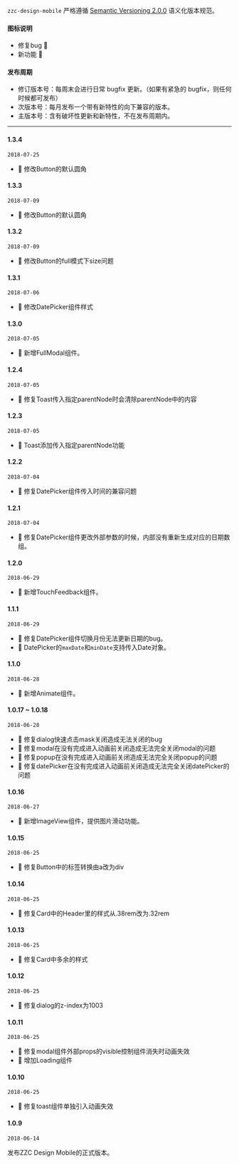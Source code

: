 `zzc-design-mobile` 严格遵循 [Semantic Versioning 2.0.0](http://semver.org/lang/zh-CN/) 语义化版本规范。

#### 图标说明
- 修复bug 🐞
- 新功能  🌟

#### 发布周期

* 修订版本号：每周末会进行日常 bugfix 更新。（如果有紧急的 bugfix，则任何时候都可发布）
* 次版本号：每月发布一个带有新特性的向下兼容的版本。
* 主版本号：含有破坏性更新和新特性，不在发布周期内。

---

#### 1.3.4

`2018-07-25`

- 🐞 修改Button的默认圆角

#### 1.3.3

`2018-07-09`

- 🐞 修改Button的默认圆角

#### 1.3.2

`2018-07-09`

- 🐞 修改Button的full模式下size问题

#### 1.3.1

`2018-07-06`

- 🐞 修改DatePicker组件样式

#### 1.3.0

`2018-07-05`

- 🌟 新增FullModal组件。

#### 1.2.4

`2018-07-05`

- 🐞 修复Toast传入指定parentNode时会清除parentNode中的内容

#### 1.2.3

`2018-07-05`

- 🌟 Toast添加传入指定parentNode功能

#### 1.2.2

`2018-07-04`

- 🐞 修复DatePicker组件传入时间的兼容问题

#### 1.2.1

`2018-07-04`

- 🐞 修复DatePicker组件更改外部参数的时候，内部没有重新生成对应的日期数组。

#### 1.2.0

`2018-06-29`

- 🌟 新增TouchFeedback组件。

#### 1.1.1

`2018-06-29`

- 🐞 修复DatePicker组件切换月份无法更新日期的bug。
- 🌟 DatePicker的`maxDate`和`minDate`支持传入Date对象。

#### 1.1.0

`2018-06-28`

- 🌟 新增Animate组件。

#### 1.0.17 ~ 1.0.18

`2018-06-28`

- 🐞 修复dialog快速点击mask关闭造成无法关闭的bug
- 🐞 修复modal在没有完成进入动画前关闭造成无法完全关闭modal的问题
- 🐞 修复popup在没有完成进入动画前关闭造成无法完全关闭popup的问题
- 🐞 修复datePicker在没有完成进入动画前关闭造成无法完全关闭datePicker的问题

#### 1.0.16

`2018-06-27`

- 🌟 新增ImageView组件，提供图片滑动功能。

#### 1.0.15

`2018-06-25`

- 🐞 修复Button中的标签转换由a改为div


#### 1.0.14

`2018-06-25`

- 🐞 修复Card中的Header里的样式从.38rem改为.32rem

#### 1.0.13

`2018-06-25`

- 🐞 修复Card中多余的样式

#### 1.0.12

`2018-06-25`

- 🐞 修复dialog的z-index为1003

#### 1.0.11

`2018-06-25`

- 🐞 修复modal组件外部props的visible控制组件消失时动画失效
- 🌟 增加Loading组件

#### 1.0.10

`2018-06-25`

- 🐞 修复toast组件单独引入动画失效



#### 1.0.9

`2018-06-14`

发布ZZC Design Mobile的正式版本。
